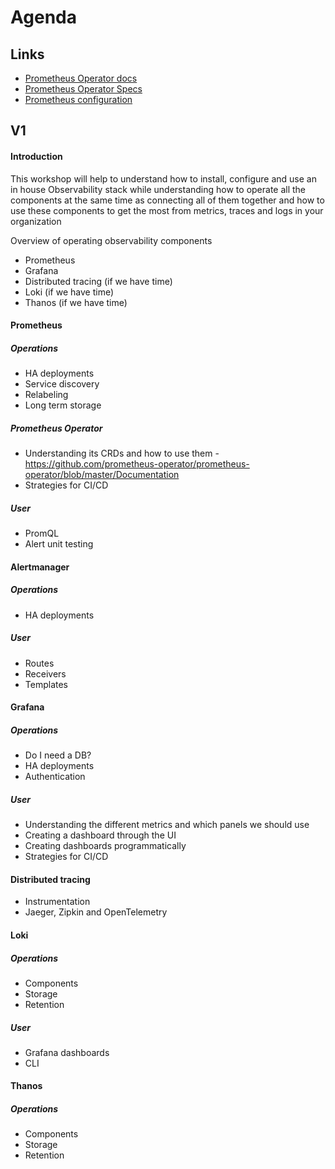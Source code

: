 # Agenda

## Links

- [Prometheus Operator docs](https://coreos.com/operators/prometheus/docs/latest/user-guides/getting-started.html)
- [Prometheus Operator Specs](https://github.com/prometheus-operator/prometheus-operator/blob/master/Documentation)
- [Prometheus configuration](https://prometheus.io/docs/prometheus/latest/configuration/configuration/)

## V1

#### Introduction

This workshop will help to understand how to install, configure and use an in house Observability stack while understanding how to operate all the components at the same time as connecting all of them together and how to use these components to get the most from metrics, traces and logs in your organization

Overview of operating observability components
- Prometheus
- Grafana
- Distributed tracing (if we have time)
- Loki (if we have time)
- Thanos (if we have time)

#### Prometheus

##### Operations
- HA deployments
- Service discovery
- Relabeling
- Long term storage

##### Prometheus Operator
- Understanding its CRDs and how to use them - https://github.com/prometheus-operator/prometheus-operator/blob/master/Documentation
- Strategies for CI/CD

##### User
- PromQL
- Alert unit testing

#### Alertmanager

##### Operations
- HA deployments

##### User
- Routes
- Receivers
- Templates

#### Grafana

##### Operations
- Do I need a DB?
- HA deployments
- Authentication

##### User
- Understanding the different metrics and which panels we should use
- Creating a dashboard through the UI
- Creating dashboards programmatically
- Strategies for CI/CD

#### Distributed tracing
- Instrumentation
- Jaeger, Zipkin and OpenTelemetry

#### Loki

##### Operations
- Components
- Storage
- Retention

##### User
- Grafana dashboards
- CLI

#### Thanos

##### Operations
- Components
- Storage
- Retention